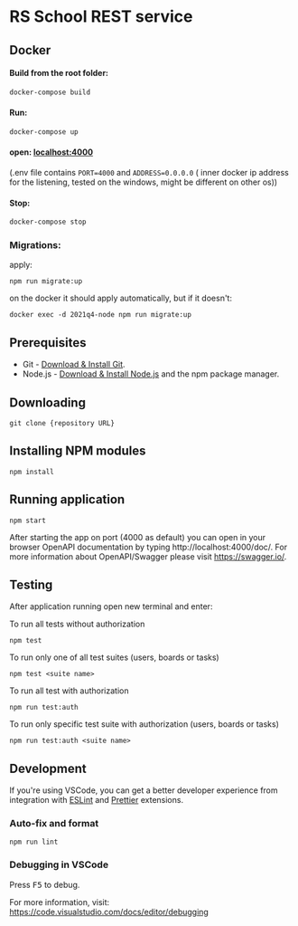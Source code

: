 # RS School REST service

## Docker

#### Build from the root folder:

```sh
docker-compose build
```

#### Run:

```sh
docker-compose up
```

#### open: [localhost:4000](http://localhost:4000)
(.env file contains ```PORT=4000``` and ```ADDRESS=0.0.0.0``` ( inner docker ip address for the listening, tested on the windows, might be different on other os))

#### Stop:

```sh
docker-compose stop
```


### Migrations:

apply:
```shell
npm run migrate:up
```

on the docker it should apply automatically, but if it doesn't:
```shell
docker exec -d 2021q4-node npm run migrate:up
```


## Prerequisites

- Git - [Download & Install Git](https://git-scm.com/downloads).
- Node.js - [Download & Install Node.js](https://nodejs.org/en/download/) and the npm package manager.

## Downloading

```
git clone {repository URL}
```

## Installing NPM modules

```
npm install
```

## Running application

```
npm start
```

After starting the app on port (4000 as default) you can open
in your browser OpenAPI documentation by typing http://localhost:4000/doc/.
For more information about OpenAPI/Swagger please visit https://swagger.io/.

## Testing

After application running open new terminal and enter:

To run all tests without authorization

```
npm test
```

To run only one of all test suites (users, boards or tasks)

```
npm test <suite name>
```

To run all test with authorization

```
npm run test:auth
```

To run only specific test suite with authorization (users, boards or tasks)

```
npm run test:auth <suite name>
```

## Development

If you're using VSCode, you can get a better developer experience from integration with [ESLint](https://marketplace.visualstudio.com/items?itemName=dbaeumer.vscode-eslint) and [Prettier](https://marketplace.visualstudio.com/items?itemName=esbenp.prettier-vscode) extensions.

### Auto-fix and format

```
npm run lint
```

### Debugging in VSCode

Press <kbd>F5</kbd> to debug.

For more information, visit: https://code.visualstudio.com/docs/editor/debugging
